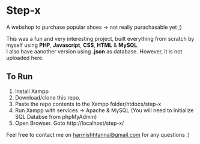 # Step-x

A webshop to purchase popular shoes
-> not really purachasable yet ;) 

This was a fun and very interesting project, built everything from scratch by myself using <strong>PHP</strong>, <strong>Javascript</strong>, <strong>CSS</strong>, <strong>HTML</strong> & <strong>MySQL</strong>. <br>
I also have aanother version using <strong>.json</strong> as database. However, it is not uploaded here.

## To Run

1. Install Xampp <br>
2. Download/clone this repo. <br>
3. Paste the repo contents to the Xampp folder/htdocs/step-x <br>
4. Run Xampp with services -> Apache & MySQL (You will need to Initialize SQL Databse from phpMyAdmin) <br>
5. Open Browser. Goto http://localhost/step-x/ <br>

Feel free to contact me on harmishhtanna@gmail.com for any questions :)
